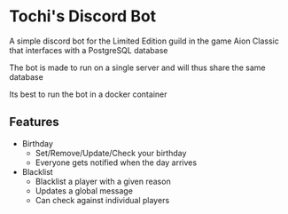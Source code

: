 # Tochi's Discord Bot

A simple discord bot for the Limited Edition guild in the game Aion Classic that interfaces with a PostgreSQL database

The bot is made to run on a single server and will thus share the same database

Its best to run the bot in a docker container

## Features

- Birthday
  - Set/Remove/Update/Check your birthday
  - Everyone gets notified when the day arrives
- Blacklist
  - Blacklist a player with a given reason
  - Updates a global message
  - Can check against individual players

